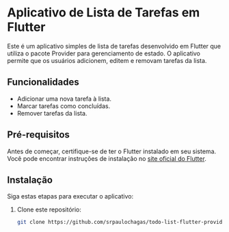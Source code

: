 # Aplicativo de Lista de Tarefas em Flutter

Este é um aplicativo simples de lista de tarefas desenvolvido em Flutter que utiliza o pacote Provider para gerenciamento de estado. O aplicativo permite que os usuários adicionem, editem e removam tarefas da lista.

## Funcionalidades

- Adicionar uma nova tarefa à lista.
- Marcar tarefas como concluídas.
- Remover tarefas da lista.

## Pré-requisitos

Antes de começar, certifique-se de ter o Flutter instalado em seu sistema. Você pode encontrar instruções de instalação no [site oficial do Flutter](https://flutter.dev/docs/get-started/install).

## Instalação

Siga estas etapas para executar o aplicativo:

1. Clone este repositório:

   ```bash
   git clone https://github.com/srpaulochagas/todo-list-flutter-provider.git 